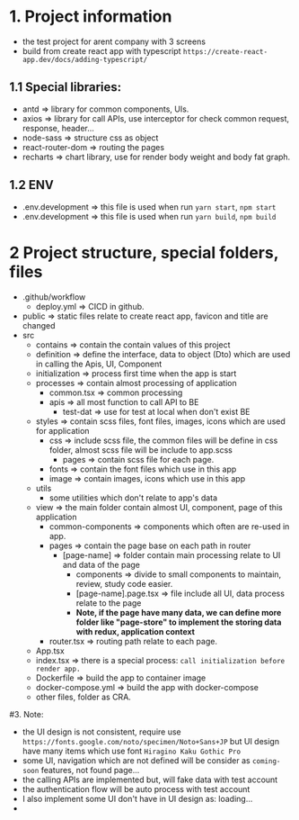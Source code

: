 # 1. Project information

- the test project for arent company with 3 screens
- build from create react app with typescript `https://create-react-app.dev/docs/adding-typescript/`

## 1.1 Special libraries:

- antd => library for common components, UIs.
- axios => library for call APIs, use interceptor for check common request, response, header...
- node-sass => structure css as object
- react-router-dom => routing the pages
- recharts => chart library, use for render body weight and body fat graph.

## 1.2 ENV

- .env.development => this file is used when run `yarn start`, `npm start`
- .env.development => this file is used when run `yarn build`, `npm build`

# 2 Project structure, special folders, files

- .github/workflow
  - deploy.yml => CICD in github.
- public => static files relate to create react app, favicon and title are changed
- src
  - contains => contain the contain values of this project
  - definition => define the interface, data to object (Dto) which are used in calling the Apis, UI, Component
  - initialization => process first time when the app is start
  - processes => contain almost processing of application
    - common.tsx => common processing
    - apis => all most function to call API to BE
      - test-dat => use for test at local when don't exist BE
  - styles => contain scss files, font files, images, icons which are used for application
    - css => include scss file, the common files will be define in css folder, almost scss file will be include to app.scss
      - pages => contain scss file for each page.
    - fonts => contain the font files which use in this app
    - image => contain images, icons which use in this app
  - utils
    - some utilities which don't relate to app's data
  - view => the main folder contain almost UI, component, page of this application
    - common-components => components which often are re-used in app.
    - pages => contain the page base on each path in router
      - [page-name] => folder contain main processing relate to UI and data of the page
        - components => divide to small components to maintain, review, study code easier.
        - [page-name].page.tsx => file include all UI, data process relate to the page
        - **Note, if the page have many data, we can define more folder like "page-store" to implement the storing data with redux, application context**
    - router.tsx => routing path relate to each page.
  - App.tsx
  - index.tsx => there is a special process: `call initialization before render app.`
  - Dockerfile => build the app to container image
  - docker-compose.yml => build the app with docker-compose
  - other files, folder as CRA.

#3. Note:

- the UI design is not consistent, require use `https://fonts.google.com/noto/specimen/Noto+Sans+JP` but UI design have many items which use font `Hiragino Kaku Gothic Pro`
- some UI, navigation which are not defined will be consider as `coming-soon` features, not found page...
- the calling APIs are implemented but, will fake data with test account
- the authentication flow will be auto process with test account
- I also implement some UI don't have in UI design as: loading...
-
